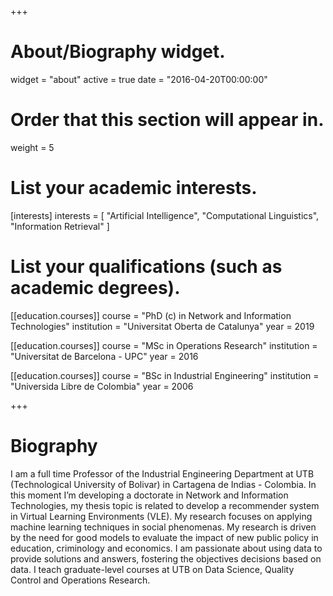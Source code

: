 +++
# About/Biography widget.
widget = "about"
active = true
date = "2016-04-20T00:00:00"

# Order that this section will appear in.
weight = 5

# List your academic interests.
[interests]
  interests = [
    "Artificial Intelligence",
    "Computational Linguistics",
    "Information Retrieval"
  ]

# List your qualifications (such as academic degrees).
[[education.courses]]
  course = "PhD (c) in Network and Information Technologies"
  institution = "Universitat Oberta de Catalunya"
  year = 2019

[[education.courses]]
  course = "MSc in Operations Research"
  institution = "Universitat de Barcelona - UPC"
  year = 2016

[[education.courses]]
  course = "BSc in Industrial Engineering"
  institution = "Universida Libre de Colombia"
  year = 2006
 
+++

# Biography

I am a full time Professor of the Industrial Engineering Department at UTB (Technological University of Bolivar) in Cartagena de Indias - Colombia. In this moment I’m developing a doctorate in Network and Information Technologies, my thesis topic is related to develop a recommender system in Virtual Learning Environments (VLE). My research focuses on applying machine learning techniques in social phenomenas. My research is driven by the need for good models to evaluate the impact of new public policy in education, criminology and economics. I am passionate about using data to provide solutions and answers, fostering the objectives decisions based on data. I teach graduate-level courses at UTB on Data Science, Quality Control and Operations Research. 

